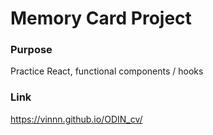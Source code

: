 # Memory Card Project

### Purpose
Practice React, functional components / hooks

### Link
https://vinnn.github.io/ODIN_cv/




